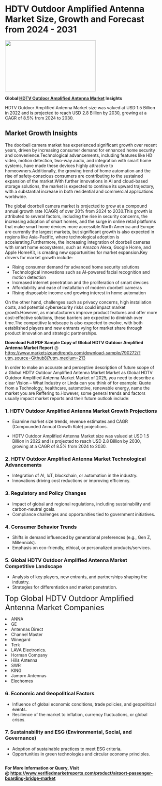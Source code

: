 <H1>HDTV Outdoor Amplified Antenna Market Size, Growth and Forecast from 2024 - 2031</H1><img class="aligncenter size-medium wp-image-584254" src="https://thirdeyenews.in/wp-content/uploads/2024/09/Global-Market-Research-300x168.jpeg" alt="" width="300" height="168" /><p><strong>Global&nbsp;<a href="https://www.marketsizeandtrends.com/download-sample/790272/?utm_source=Github8j?utm_medium=213">HDTV Outdoor Amplified Antenna Market</a> Insights</strong></p><p>HDTV Outdoor Amplified Antenna Market size was valued at USD 1.5 Billion in 2022 and is projected to reach USD 2.8 Billion by 2030, growing at a CAGR of 8.5% from 2024 to 2030.</p><p><h2>Market Growth Insights</h2> <p>The doorbell camera market has experienced significant growth over recent years, driven by increasing consumer demand for enhanced home security and convenience.Technological advancements, including features like HD video, motion detection, two-way audio, and integration with smart home systems, have made these devices highly attractive to homeowners.Additionally, the growing trend of home automation and the rise of safety-conscious consumers are contributing to the sustained expansion of the market.With further innovations in AI and cloud-based storage solutions, the market is expected to continue its upward trajectory, with a substantial increase in both residential and commercial applications worldwide.</p> <p>The global doorbell camera market is projected to grow at a compound annual growth rate (CAGR) of over 20% from 2024 to 2030.This growth is attributed to several factors, including the rise in security concerns, the increasing adoption of smart homes, and the surge in online retail platforms that make smart home devices more accessible.North America and Europe are currently the largest markets, but significant growth is also expected in regions like Asia-Pacific, where technological adoption is accelerating.Furthermore, the increasing integration of doorbell cameras with smart home ecosystems, such as Amazon Alexa, Google Home, and Apple HomeKit, is creating new opportunities for market expansion.Key drivers for market growth include: <ul> <li>Rising consumer demand for advanced home security solutions</li> <li>Technological innovations such as AI-powered facial recognition and motion detection</li> <li>Increased internet penetration and the proliferation of smart devices</li> <li>Affordability and ease of installation of modern doorbell cameras</li> <li>Rising disposable income and growing interest in home automation</li> </ul> <p>On the other hand, challenges such as privacy concerns, high installation costs, and potential cybersecurity risks could impact market growth.However, as manufacturers improve product features and offer more cost-effective solutions, these barriers are expected to diminish over time.The competitive landscape is also expected to evolve, with both established players and new entrants vying for market share through product innovation and strategic partnerships.</p> <p><span class=""><strong>Download Full PDF Sample Copy of Global HDTV Outdoor Amplified Antenna Market Report</strong> @ <a href="https://www.marketsizeandtrends.com/download-sample/790272/?utm_source=Github8j?utm_medium=213" target="_blank">https://www.marketsizeandtrends.com/download-sample/790272/?utm_source=Github8j?utm_medium=213</a></span></p><p>In order to make an accurate and perceptive description of future scope of a Global&nbsp;HDTV Outdoor Amplified Antenna Market Market as Global&nbsp;HDTV Outdoor Amplified Antenna Market Market of 2025, you need to describe a clear Vision &ndash; What Industry or Linda can you think of for example: Quote from a Technology, healthcare, automotive, renewable energy, name the market you are Reffering to.However, some general trends and factors usually impact market reports and their future outlook include:</p><h3>1.&nbsp;<strong>HDTV Outdoor Amplified Antenna Market Growth Projections</strong></h3><ul><li>Examine market size trends, revenue estimates and CAGR (Compounded Annual Growth Rate) projections.</li><li><p>HDTV Outdoor Amplified Antenna Market size was valued at USD 1.5 Billion in 2022 and is projected to reach USD 2.8 Billion by 2030, growing at a CAGR of 8.5% from 2024 to 2030.</p></li></ul><h3>2.&nbsp;<strong>HDTV Outdoor Amplified Antenna Market Technological Advancements</strong></h3><ul><li>Integration of AI, IoT, blockchain, or automation in the industry.</li><li>Innovations driving cost reductions or improving efficiency.</li></ul><h3>3.&nbsp;<strong>Regulatory and Policy Changes</strong></h3><ul><li>Impact of global and regional regulations, including sustainability and carbon-neutral goals.</li><li>Compliance challenges and opportunities tied to government initiatives.</li></ul><h3>4.&nbsp;<strong>Consumer Behavior Trends</strong></h3><ul><li>Shifts in demand influenced by generational preferences (e.g., Gen Z, Millennials).</li><li>Emphasis on eco-friendly, ethical, or personalized products/services.</li></ul><h3>5.&nbsp;<strong>Global HDTV Outdoor Amplified Antenna Market Competitive Landscape</strong></h3><ul><li>Analysis of key players, new entrants, and partnerships shaping the industry.</li><li>Strategies for differentiation and market penetration.</li></ul><p data-pm-slice="1 1 []"><span style="color: inherit; font-family: inherit; font-size: 25px;">Top Global HDTV Outdoor Amplified Antenna Market Companies</span></p><div class="" data-test-id=""><p><li>ANNA</li><li> GE</li><li> Antennas Direct</li><li> Channel Master</li><li> Winegard</li><li> Terk</li><li> LAVA Electronics.</li><li> Horman Company</li><li> Hills Antenna</li><li> SWR</li><li> KING</li><li> Jampro Antennas</li><li> Elechomes</li></p></div><h3>6.&nbsp;<strong>Economic and Geopolitical Factors</strong></h3><ul><li>Influence of global economic conditions, trade policies, and geopolitical events.</li><li>Resilience of the market to inflation, currency fluctuations, or global crises.</li></ul><h3>7.&nbsp;<strong>Sustainability and ESG (Environmental, Social, and Governance)</strong></h3><ul><li>Adoption of sustainable practices to meet ESG criteria.</li><li>Opportunities in green technologies and circular economy principles.</li></ul><h2><strong style="font-size: 14px;">For More Information or Query, Visit @&nbsp;</strong><a style="background-color: #ffffff; font-size: 14px;" href="https://www.marketsizeandtrends.com/report/hdtv-outdoor-amplified-antenna-market/" target="_blank">https://www.verifiedmarketreports.com/product/airport-passenger-boarding-bridge-market</a></h2>